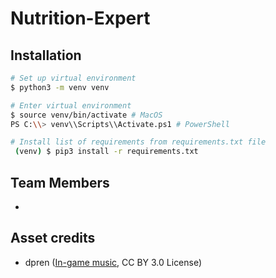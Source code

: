 # Nutrition-Expert

## Installation
```sh
# Set up virtual environment
$ python3 -m venv venv

# Enter virtual environment
$ source venv/bin/activate # MacOS
PS C:\\> venv\\Scripts\\Activate.ps1 # PowerShell

# Install list of requirements from requirements.txt file
 (venv) $ pip3 install -r requirements.txt
```

## Team Members
- 

## Asset credits
- dpren ([In-game music](https://freesound.org/people/dpren/sounds/320685/), CC BY 3.0 License)
